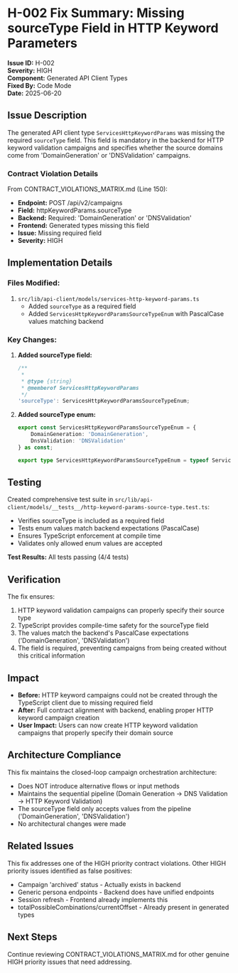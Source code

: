 # H-002 Fix Summary: Missing sourceType Field in HTTP Keyword Parameters

**Issue ID:** H-002  
**Severity:** HIGH  
**Component:** Generated API Client Types  
**Fixed By:** Code Mode  
**Date:** 2025-06-20  

## Issue Description

The generated API client type `ServicesHttpKeywordParams` was missing the required `sourceType` field. This field is mandatory in the backend for HTTP keyword validation campaigns and specifies whether the source domains come from 'DomainGeneration' or 'DNSValidation' campaigns.

### Contract Violation Details

From CONTRACT_VIOLATIONS_MATRIX.md (Line 150):
- **Endpoint:** POST /api/v2/campaigns
- **Field:** httpKeywordParams.sourceType
- **Backend:** Required: 'DomainGeneration' or 'DNSValidation'
- **Frontend:** Generated types missing this field
- **Issue:** Missing required field
- **Severity:** HIGH

## Implementation Details

### Files Modified:
1. `src/lib/api-client/models/services-http-keyword-params.ts`
   - Added `sourceType` as a required field
   - Added `ServicesHttpKeywordParamsSourceTypeEnum` with PascalCase values matching backend

### Key Changes:

1. **Added sourceType field:**
   ```typescript
   /**
    * 
    * @type {string}
    * @memberof ServicesHttpKeywordParams
    */
   'sourceType': ServicesHttpKeywordParamsSourceTypeEnum;
   ```

2. **Added sourceType enum:**
   ```typescript
   export const ServicesHttpKeywordParamsSourceTypeEnum = {
       DomainGeneration: 'DomainGeneration',
       DnsValidation: 'DNSValidation'
   } as const;
   
   export type ServicesHttpKeywordParamsSourceTypeEnum = typeof ServicesHttpKeywordParamsSourceTypeEnum[keyof typeof ServicesHttpKeywordParamsSourceTypeEnum];
   ```

## Testing

Created comprehensive test suite in `src/lib/api-client/models/__tests__/http-keyword-params-source-type.test.ts`:
- Verifies sourceType is included as a required field
- Tests enum values match backend expectations (PascalCase)
- Ensures TypeScript enforcement at compile time
- Validates only allowed enum values are accepted

**Test Results:** All tests passing (4/4 tests)

## Verification

The fix ensures:
1. HTTP keyword validation campaigns can properly specify their source type
2. TypeScript provides compile-time safety for the sourceType field
3. The values match the backend's PascalCase expectations ('DomainGeneration', 'DNSValidation')
4. The field is required, preventing campaigns from being created without this critical information

## Impact

- **Before:** HTTP keyword campaigns could not be created through the TypeScript client due to missing required field
- **After:** Full contract alignment with backend, enabling proper HTTP keyword campaign creation
- **User Impact:** Users can now create HTTP keyword validation campaigns that properly specify their domain source

## Architecture Compliance

This fix maintains the closed-loop campaign orchestration architecture:
- Does NOT introduce alternative flows or input methods
- Maintains the sequential pipeline (Domain Generation → DNS Validation → HTTP Keyword Validation)
- The sourceType field only accepts values from the pipeline ('DomainGeneration', 'DNSValidation')
- No architectural changes were made

## Related Issues

This fix addresses one of the HIGH priority contract violations. Other HIGH priority issues identified as false positives:
- Campaign 'archived' status - Actually exists in backend
- Generic persona endpoints - Backend does have unified endpoints
- Session refresh - Frontend already implements this
- totalPossibleCombinations/currentOffset - Already present in generated types

## Next Steps

Continue reviewing CONTRACT_VIOLATIONS_MATRIX.md for other genuine HIGH priority issues that need addressing.